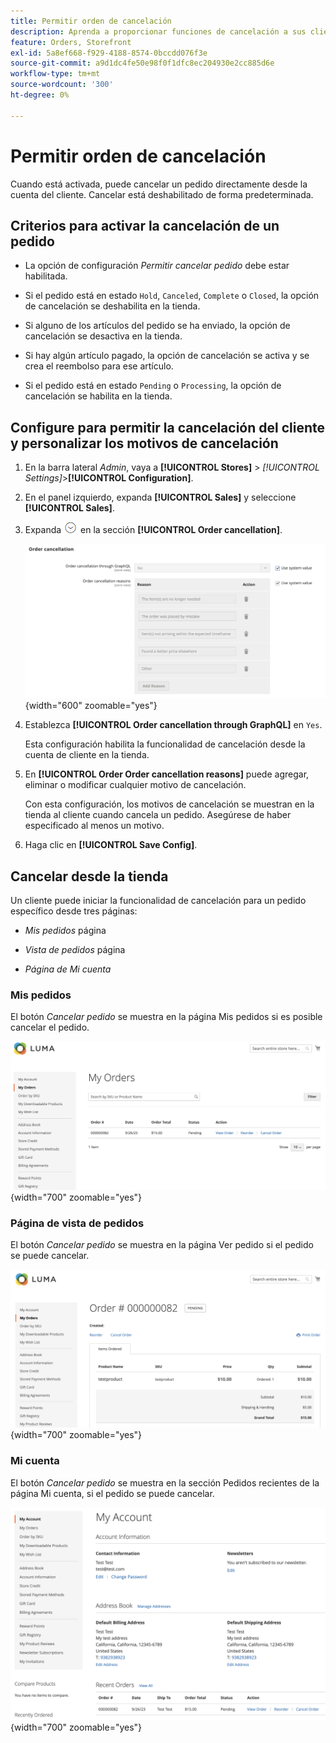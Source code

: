 ```yaml
---
title: Permitir orden de cancelación
description: Aprenda a proporcionar funciones de cancelación a sus clientes.
feature: Orders, Storefront
exl-id: 5a8ef668-f929-4188-8574-0bccdd076f3e
source-git-commit: a9d1dc4fe50e98f0f1dfc8ec204930e2cc885d6e
workflow-type: tm+mt
source-wordcount: '300'
ht-degree: 0%

---
```


# Permitir orden de cancelación

Cuando está activada, puede cancelar un pedido directamente desde la cuenta del cliente. Cancelar está deshabilitado de forma predeterminada.

## Criterios para activar la cancelación de un pedido

- La opción de configuración _Permitir cancelar pedido_ debe estar habilitada.

- Si el pedido está en estado `Hold`, `Canceled`, `Complete` o `Closed`, la opción de cancelación se deshabilita en la tienda.

- Si alguno de los artículos del pedido se ha enviado, la opción de cancelación se desactiva en la tienda.

- Si hay algún artículo pagado, la opción de cancelación se activa y se crea el reembolso para ese artículo.

- Si el pedido está en estado `Pending` o `Processing`, la opción de cancelación se habilita en la tienda.

## Configure para permitir la cancelación del cliente y personalizar los motivos de cancelación

1. En la barra lateral _Admin_, vaya a **[!UICONTROL Stores]** > _[!UICONTROL Settings]_>**[!UICONTROL Configuration]**.

1. En el panel izquierdo, expanda **[!UICONTROL Sales]** y seleccione **[!UICONTROL Sales]**.

1. Expanda ![Selector de expansión](../assets/icon-display-expand.png) en la sección **[!UICONTROL Order cancellation]**.

   ![Opciones de cancelación de pedidos](../configuration-reference/sales/assets/sales-order-cancellation.png){width="600" zoomable="yes"}

1. Establezca **[!UICONTROL Order cancellation through GraphQL]** en `Yes`.

   Esta configuración habilita la funcionalidad de cancelación desde la cuenta de cliente en la tienda.

1. En **[!UICONTROL Order Order cancellation reasons]** puede agregar, eliminar o modificar cualquier motivo de cancelación.

   Con esta configuración, los motivos de cancelación se muestran en la tienda al cliente cuando cancela un pedido.
Asegúrese de haber especificado al menos un motivo.

1. Haga clic en **[!UICONTROL Save Config]**.

## Cancelar desde la tienda

Un cliente puede iniciar la funcionalidad de cancelación para un pedido específico desde tres páginas:

- _Mis pedidos_ página

- _Vista de pedidos_ página

- _Página de Mi cuenta_

### Mis pedidos

El botón _Cancelar pedido_ se muestra en la página Mis pedidos si es posible cancelar el pedido.

![Ejemplo de tienda - Página Mis pedidos](./assets/my-order-page-view-cancel.png){width="700" zoomable="yes"}

### Página de vista de pedidos

El botón _Cancelar pedido_ se muestra en la página Ver pedido si el pedido se puede cancelar.

![Página de detalles del pedido](./assets/order-view-page-cancel.png){width="700" zoomable="yes"}

### Mi cuenta

El botón _Cancelar pedido_ se muestra en la sección Pedidos recientes de la página Mi cuenta, si el pedido se puede cancelar.

![Página de Mi cuenta](./assets/my-account-page-view-cancel.png){width="700" zoomable="yes"}
